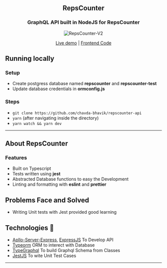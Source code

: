 <div align="center">
  <h2>RepsCounter</h2>

  ### GraphQL API built in NodeJS for RepsCounter
  
  ![RepsCounter-V2](https://user-images.githubusercontent.com/50201755/158003403-eb577043-7734-4e4a-96b5-6a10977f327f.gif)

  <a href="https://repscounter.herokuapp.com" target="_blank">Live demo</a> | <a href="https://github.com/chavda-bhavik/repscounter" target="_blank">Frontend Code</a>
</div>

## Running locally

### Setup
* Create postgress database named **repscounter** and **repscounter-test**
* Update database credentials in **ormconfig.js**

### Steps
- `git clone https://github.com/chavda-bhavik/repscounter-api`
- `yarn` (after navigating inside the directory)
- `yarn watch && yarn dev`

----

## About RepsCounter

### Features
- Built on Typescript
- Tests written using **jest**
- Abstracted Database functions to easy the Development
- Linting and formatting with **eslint** and **prettier**

## Problems Face and Solved
- Writing Unit tests with Jest provided good learning

## Technologies 🤖
<ul>
  <li><a href="https://www.npmjs.com/package/apollo-server-express" target="_blank">Apllo-Server-Express</a>, <a href="https://expressjs.com" target="_blank">ExpressJS</a> To Develop API</li>
  <li><a href="https://typeorm.io" target="_blank">Typeorm</a> ORM to interect with Database</li>
  <li><a href="https://typegraphql.com" target="_blank">TypeGraphql</a> To build Graphql Schema from Classes</li>
  <li><a href="https://jestjs.io" target="_blank">JestJS</a> To wite Unit Test Cases</li>
</ul>

------------
